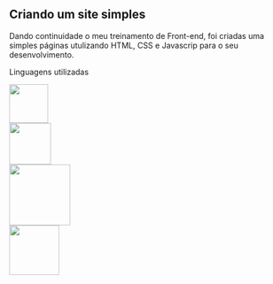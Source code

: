 ## Criando um site simples

Dando continuidade o meu treinamento de Front-end, foi criadas uma simples páginas utulizando HTML, CSS e Javascrip para o seu desenvolvimento.

Linguagens utilizadas

<code><img src="https://img.shields.io/badge/CSS3-1572B6?style=for-the-badge&logo=css3&logoColor=white" width="70"/>
<img src="https://img.shields.io/badge/HTML5-E34F26?style=for-the-badge&logo=html5&logoColor=white" width="75"/>
<img src="https://img.shields.io/badge/JavaScript-323330?style=for-the-badge&logo=javascript&logoColor=F7DF1E" width="110"/>
<img src="https://img.shields.io/badge/GitHub-100000?style=for-the-badge&logo=github&logoColor=white" width="90"/></code>
